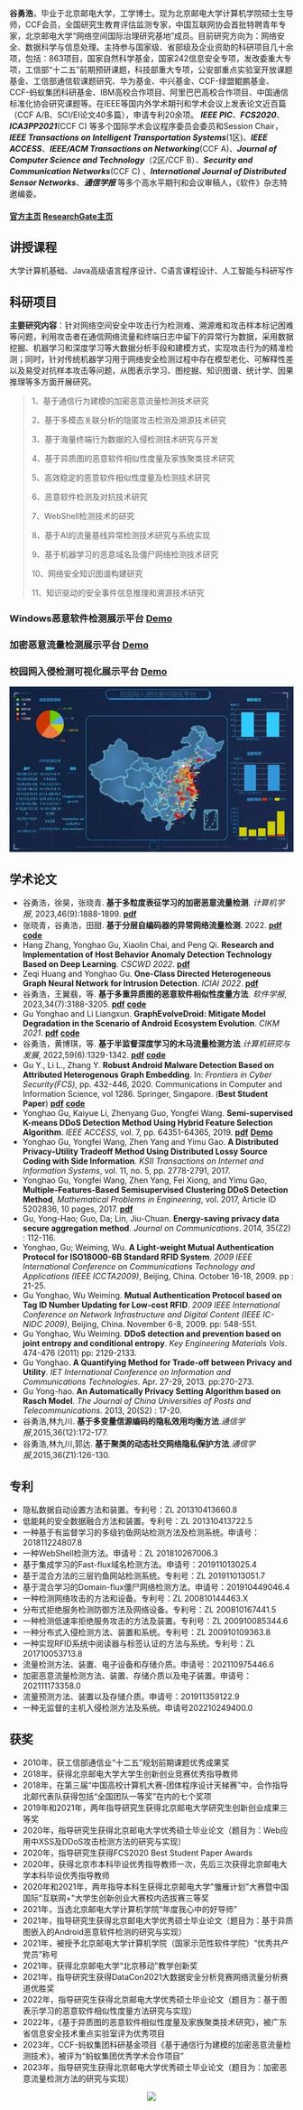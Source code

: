 **谷勇浩**，毕业于北京邮电大学，工学博士。现为北京邮电大学计算机学院硕士生导师，CCF会员，全国研究生教育评估监测专家，中国互联网协会首批特聘青年专家，北京邮电大学“网络空间国际治理研究基地”成员。目前研究方向为：网络安全、数据科学与信息处理。主持参与国家级、省部级及企业资助的科研项目几十余项，包括：863项目，国家自然科学基金，国家242信息安全专项，发改委重大专项，工信部“十二五”前期预研课题，科技部重大专项，公安部重点实验室开放课题基金、工信部通信软课题研究、华为基金、中兴基金、CCF-绿盟鲲鹏基金、CCF-蚂蚁集团科研基金、IBM高校合作项目、阿里巴巴高校合作项目、中国通信标准化协会研究课题等。在IEEE等国内外学术期刊和学术会议上发表论文近百篇（CCF A/B、SCI/EI论文40多篇），申请专利20余项。 _**IEEE PIC**_、_**FCS2020**_、_**ICA3PP2021**_(CCF C) 等多个国际学术会议程序委员会委员和Session Chair， _**IEEE Transactions on Intelligent Transportation Systems**_(1区)、_**IEEE ACCESS**_、_**IEEE/ACM Transactions on Networking**_(CCF A)、_**Journal of Computer Science and Technology**_（2区/CCF B）、_**Security and Communication Networks**_(CCF C) 、_**International Journal of Distributed Sensor Networks**_、_**通信学报**_ 等多个高水平期刊和会议审稿人，《软件》杂志特邀编委。

#### [官方主页](https://teacher.bupt.edu.cn/guyonghao) [ResearchGate主页](https://www.researchgate.net/profile/Yh_Gu)

## 讲授课程

大学计算机基础、Java高级语言程序设计、C语言课程设计、人工智能与科研写作

## 科研项目

**主要研究内容**：针对网络空间安全中攻击行为检测难、溯源难和攻击样本标记困难等问题，利用攻击者在通信网络流量和终端日志中留下的异常行为数据，采用数据挖掘、机器学习和深度学习等大数据分析手段和建模方式，实现攻击行为的精准检测；同时，针对传统机器学习用于网络安全检测过程中存在模型老化、可解释性差以及易受对抗样本攻击等问题，从图表示学习、图挖掘、知识图谱、统计学、因果推理等多方面开展研究。

> 1、基于通信行为建模的加密恶意流量检测技术研究
>
> 2、基于多模态关联分析的隐匿攻击检测及溯源技术研究
>
> 3、基于海量终端行为数据的入侵检测技术研究与开发
>
> 4、基于异质图的恶意软件相似性度量及家族聚类技术研究
>
> 5、高效稳定的恶意软件相似性度量及检测技术研究
>
> 6、恶意软件检测及对抗技术研究
>
> 7、WebShell检测技术的研究
>
> 8、基于AI的流量基线异常检测技术研究与系统实现
>
> 9、基于机器学习的恶意域名及僵尸网络检测技术研究
>
> 10、网络安全知识图谱构建研究
> 
> 11、知识驱动的安全事件信息推理和溯源技术研究

### Windows恶意软件检测展示平台 [Demo](https://b23.tv/cfJGSS)

### 加密恶意流量检测展示平台 [Demo](https://www.bilibili.com/video/BV1ot4y1N71x/)

### 校园网入侵检测可视化展示平台 [Demo](https://www.bilibili.com/video/BV1xp4y1r7XY/)
![Figure](platform.jpg)

## 学术论文
* 谷勇浩，徐昊，张晓青. **基于多粒度表征学习的加密恶意流量检测**. *计算机学报*, 2023,46(9):1888-1899. **[pdf](https://kns.cnki.net/kcms/detail/11.1826.tp.20230421.1719.020.html)**
* 张晓青，谷勇浩，田甜. **基于分层自编码器的异常网络流量检测**. 2022. **[pdf](https://www.cnki.com.cn/Article/CJFDTotal-ZXTX20220705000.htm)** **[code](https://github.com/GYH-BUPT/HAE)**
* Hang Zhang, Yonghao Gu, Xiaolin Chai, and Peng Qi. **Research and Implementation of Host Behavior Anomaly Detection Technology Based on Deep Learning**. _CSCWD 2022_. **[pdf](https://ieeexplore.ieee.org/document/9776180)**
* Zeqi Huang and Yonghao Gu. **One-Class Directed Heterogeneous Graph Neural Network for Intrusion Detection**. _ICIAI 2022_. **[pdf](https://doi.org/10.1145/3529466.3529480)**
* 谷勇浩，王翼翡，等. **基于多重异质图的恶意软件相似性度量方法**. _软件学报_, 2023,34(7):3188-3205. **[pdf](http://www.jos.org.cn/jos/article/abstract/6538?bsh_bid=5671491964)** **[code](https://github.com/GYH-BUPT/RG-MHPE)**
* Gu Yonghao and Li Liangxun. **GraphEvolveDroid: Mitigate Model Degradation in the Scenario of Android Ecosystem Evolution**. _CIKM 2021_. **[pdf](https://dl.acm.org/doi/10.1145/3459637.3482118)** **[code](https://github.com/GYH-BUPT/GraphEvolveDroid)**
* 谷勇浩，黄博琪，等. **基于半监督深度学习的木马流量检测方法**._计算机研究与发展_, 2022,59(6):1329-1342. **[pdf](https://kns.cnki.net/kcms/detail/11.1777.TP.20210909.1447.002.html)** **[code](https://github.com/GYH-BUPT/virtual-adversarial-mean-teacher)**
* Gu Y., Li L., Zhang Y. **Robust Android Malware Detection Based on Attributed Heterogenous Graph Embedding**. In: _Frontiers in Cyber Security(FCS)_, pp. 432-446, 2020. Communications in Computer and Information Science, vol 1286. Springer, Singapore. (**Best Student Paper**) **[pdf](https://link.springer.com/content/pdf/10.1007%2F978-981-15-9739-8_33.pdf)** **[code](https://github.com/GYH-BUPT/HGEMD_publish)**
* Yonghao Gu, Kaiyue Li, Zhenyang Guo, Yongfei Wang. **Semi-supervised K-means DDoS Detection Method Using Hybrid Feature Selection Algorithm**. _IEEE ACCESS_, vol. 7, pp. 64351-64365, 2019. **[pdf](https://doi.org/10.1109/ACCESS.2019.2917532)** **[Demo](https://www.bilibili.com/video/bv1fZ4y137p8)**
* Yonghao Gu, Yongfei Wang, Zhen Yang and Yimu Gao. **A Distributed Privacy-Utility Tradeoff Method Using Distributed Lossy Source Coding with Side Information**. _KSII Transactions on Internet and Information Systems_, vol. 11, no. 5, pp. 2778-2791, 2017.
* Yonghao Gu, Yongfei Wang, Zhen Yang, Fei Xiong, and Yimu Gao, **Multiple-Features-Based Semisupervised Clustering DDoS Detection Method**, _Mathematical Problems in Engineering_, vol. 2017, Article ID 5202836, 10 pages, 2017. **[pdf](https://doi.org/10.1155/2017/5202836)**
*	Gu, Yong-Hao; Guo, Da; Lin, Jiu-Chuan. **Energy-saving privacy data secure aggregation method**. _Journal on Communications_. 2014, 35(Z2) : 112-116.
* Yonghao, Gu; Weiming, Wu. **A Light-weight Mutual Authentication Protocol for ISO18000-6B Standard RFID System**. _2009 IEEE International Conference on Communications Technology and Applications (IEEE ICCTA2009)_, Beijing, China. October 16-18, 2009. pp : 21-25.
* Gu Yonghao, Wu Weiming. **Mutual Authentication Protocol based on Tag ID Number Updating for Low-cost RFID**. _2009 IEEE International Conference on Network Infrastructure and Digital Content (IEEE IC-NIDC 2009)_, Beijing, China. November 6-8, 2009. pp: 548-551.
* Gu Yonghao, Wu Weiming. **DDoS detection and prevention based on joint entropy and conditional entropy**. _Key Engineering Materials Vols_. 474-476 (2011) pp: 2129-2133.
* Gu Yonghao. **A Quantifying Method for Trade-off between Privacy and Utility**. _IET International Conference on Information and Communications Technologies_. Apr. 27-29, 2013. pp:270-273.
* Gu Yong-hao. **An Automatically Privacy Setting Algorithm based on Rasch Model**. _The Journal of China Universities of Posts and Telecommunications_. 2013, 20(S2) : 17-20.
* 谷勇浩,林九川. **基于多变量信源编码的隐私效用均衡方法**._通信学报_,2015,36(12):172-177.
* 谷勇浩,林九川,郭达. **基于聚类的动态社交网络隐私保护方法**._通信学报_,2015,36(Z1):126-130. 

## 专利

* 隐私数据自动设置方法和装置。专利号：ZL 201310413660.8
* 低能耗的安全数据融合方法和装置。专利号：ZL 201310413722.5
* 一种基于有监督学习的多级钓鱼网站检测方法及检测系统。申请号：201811224807.8
* 一种WebShell检测方法。申请号：ZL 201810267006.3
* 基于集成学习的Fast-flux域名检测方法。申请号：201911013025.4
* 基于混合方法的三层钓鱼网站检测系统。专利号：ZL 201911013051.7
* 基于混合学习的Domain-flux僵尸网络检测方法。申请号：201910449046.4
* 一种检测网络攻击的方法和设备。专利号：ZL 200810144463.X
* 分布式拒绝服务检测防御方法及网络设备。专利号：ZL 200810167441.5
* 一种检测低速率拒绝服务攻击的方法及装置。专利号：ZL 200910085344.6
* 一种分布式入侵检测方法、装置和系统。专利号：ZL 200910109363.8
* 一种实现RFID系统中阅读器与标签认证的方法与系统。专利号：ZL 201710053713.8
* 流量检测方法、装置、电子设备和存储介质。申请号：202110975446.6
* 加密恶意流量检测方法、装置、存储介质以及电子装置。申请号：202111173358.0
* 流量预测方法、装置以及存储介质。申请号：201911359122.9
* 一种无监督的主机入侵检测方法及系统。申请号202210249400.0

## 获奖

* 2010年，获工信部通信业“十二五”规划前期课题优秀成果奖
* 2018年，获得北京邮电大学大学生创新创业竞赛优秀指导教师
* 2018年，在第三届“中国高校计算机大赛-团体程序设计天梯赛”中，合作指导北邮代表队获得包括“全国团队一等奖”在内的七个奖项
* 2019年和2021年，两年指导研究生获得北京邮电大学研究生创新创业成果三等奖
* 2020年，指导研究生获得北京邮电大学优秀硕士毕业论文（题目为：Web应用中XSS及DDoS攻击检测方法的研究与实现）
* 2020年，指导研究生获得FCS2020 Best Student Paper Awards
* 2020年，获得北京市本科毕设优秀指导教师一次，先后三次获得北京邮电大学本科毕设优秀指导教师
* 2020年和2021年，两年指导本科生获得北京邮电大学"雏雁计划"大赛暨中国国际"互联网+"大学生创新创业大赛校内选拔赛三等奖
* 2021年，当选北京邮电大学计算机学院“年度我心中的好导师”
* 2021年，指导研究生获得北京邮电大学优秀硕士毕业论文（题目为：基于异质图嵌入的Android恶意软件检测的研究与实现）
* 2021年，被授予北京邮电大学计算机学院（国家示范性软件学院）“优秀共产党员”称号
* 2021年，获得北京邮电大学“北京移动”教学创新奖
* 2021年，指导研究生获得DataCon2021大数据安全分析竞赛网络流量分析赛道优胜奖
* 2022年，指导研究生获得北京邮电大学优秀硕士毕业论文（题目为：基于图表示学习的恶意软件相似性度量方法研究与实现）
* 2022年，《基于异质图的恶意软件相似性度量及家族聚类技术研究》，被广东省信息安全技术重点实验室评为优秀项目
* 2023年，CCF-蚂蚁集团科研基金项目《基于通信行为建模的加密恶意流量检测技术》，被评为“蚂蚁集团优秀学术合作项目”
* 2023年，指导研究生获得北京邮电大学优秀硕士毕业论文（题目为：加密恶意流量检测方法的研究与实现）
<div align="center"> 
 <img src="https://profile-counter.glitch.me/gyh-bupt/count.svg" /> 
</div> 
